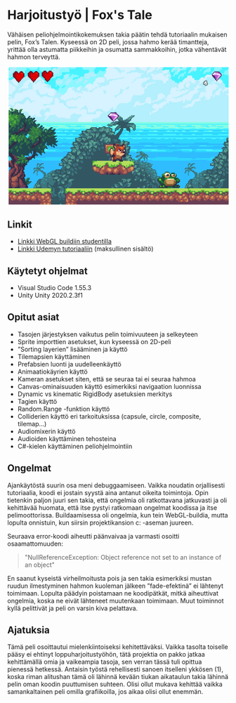 # **Harjoitustyö | Fox's Tale**

Vähäisen peliohjelmointikokemuksen takia päätin tehdä tutoriaalin mukaisen pelin, Fox’s Talen. Kyseessä on 2D peli, jossa hahmo kerää timantteja, yrittää olla astumatta piikkeihin ja osumatta sammakkoihin, jotka vähentävät hahmon terveyttä.

![](FoxTale_harkkatyo/Screenshots/003_game.png)

## Linkit
* [Linkki WebGL buildiin studentilla](https://student.labranet.jamk.fi/~N2927/ttos0700-peliohjelmointi/Foxs_tale)
* [Linkki Udemyn tutoriaaliin](https://www.udemy.com/course/unityplatformer/) (maksullinen sisältö)
## Käytetyt ohjelmat

* Visual Studio Code 1.55.3
* Unity Unity 2020.2.3f1

## Opitut asiat

* Tasojen järjestyksen vaikutus pelin toimivuuteen ja selkeyteen
* Sprite importtien asetukset, kun kyseessä on 2D-peli
* ”Sorting layerien” lisääminen ja käyttö
* Tilemapsien käyttäminen
* Prefabsien luonti ja uudelleenkäyttö
* Animaatiokäyrien käyttö
* Kameran asetukset siten, että se seuraa tai ei seuraa hahmoa
* Canvas-ominaisuuden käyttö esimerkiksi navigaation luonnissa
* Dynamic vs kinematic RigidBody asetuksien merkitys
* Tagien käyttö
* Random.Range -funktion käyttö
* Colliderien käyttö eri tarkoituksissa (capsule, circle, composite, tilemap…)
* Audiomixerin käyttö
* Audioiden käyttäminen tehosteina
* C#-kielen käyttäminen peliohjelmointiin


## Ongelmat

Ajankäytöstä suurin osa meni debuggaamiseen. Vaikka noudatin orjallisesti tutoriaalia, koodi ei jostain syystä aina antanut oikeita toimintoja. Opin tietenkin paljon juuri sen takia, että ongelmia oli ratkottavana jatkuvasti ja oli kehittävää huomata, että itse pystyi ratkomaan ongelmat koodissa ja itse pelimoottorissa. Buildaamisessa oli ongelmia, kun tein WebGL-buildia, mutta lopulta onnistuin, kun siirsin projektikansion c: -aseman juureen. 

Seuraava error-koodi aiheutti päänvaivaa ja varmasti osoitti osaamattomuuden:

> "NullReferenceException: Object reference not set to an instance of an object"

En saanut kyseistä virheilmoitusta pois ja sen takia esimerkiksi mustan ruudun ilmestyminen hahmon kuoleman jälkeen ”fade-efektinä” ei lähtenyt toimimaan. Lopulta päädyin poistamaan ne koodipätkät, mitkä aiheuttivat ongelmia, koska ne eivät lähteneet muutenkaan toimimaan. Muut toiminnot kyllä pelittivät ja peli on varsin kiva pelattava. 

## Ajatuksia
Tämä peli osoittautui mielenkiintoiseksi kehitettäväksi. Vaikka tasolta toiselle pääsy ei ehtinyt loppuharjoitustyöhön, tätä projektia on pakko jatkaa kehittämällä omia ja vaikeampia tasoja, sen verran tässä tuli opittua pienessä hetkessä.
Antaisin työstä rehellisesti sanoen itselleni ykkösen (1), koska riman alitushan tämä oli lähinnä kevään tiukan aikataulun takia lähinnä pelin oman koodin puuttumisen suhteen. Olisi ollut mukava kehittää vaikka samankaltainen peli omilla grafiikoilla, jos aikaa olisi ollut enemmän.

